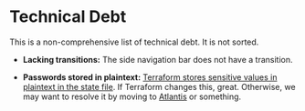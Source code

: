 # Technical Debt

This is a non-comprehensive list of technical debt.
It is not sorted.

- **Lacking transitions:**
  The side navigation bar does not have a transition.

- **Passwords stored in plaintext:**
  [Terraform stores sensitive values in plaintext in the state file](https://github.com/hashicorp/terraform/issues/516).
  If Terraform changes this, great.
  Otherwise, we may want to resolve it by moving to [Atlantis](https://www.runatlantis.io/) or something.
